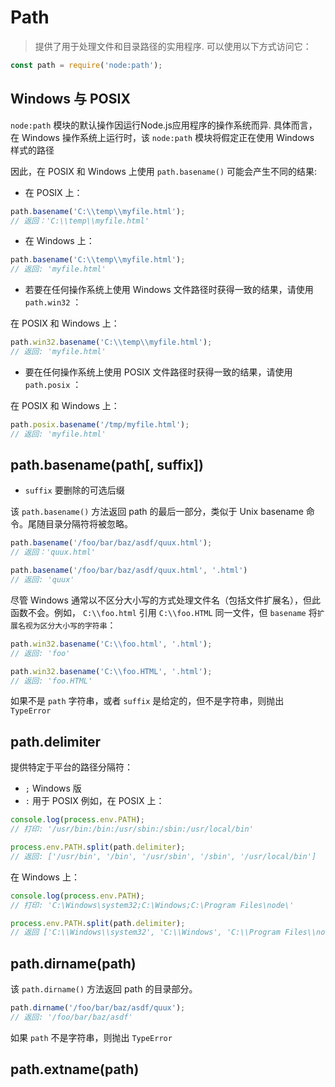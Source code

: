 # Path
> 提供了用于处理文件和目录路径的实用程序. 可以使用以下方式访问它：

```js
const path = require('node:path');
```

## Windows 与 POSIX
`node:path` 模块的默认操作因运行Node.js应用程序的操作系统而异. 具体而言，在 Windows 操作系统上运行时，该 `node:path` 模块将假定正在使用 Windows 样式的路径

因此，在 POSIX 和 Windows 上使用 `path.basename()` 可能会产生不同的结果:

- 在 POSIX 上：
```js
path.basename('C:\\temp\\myfile.html');
// 返回：'C:\\temp\\myfile.html' 
```
- 在 Windows 上：
```js
path.basename('C:\\temp\\myfile.html');
// 返回: 'myfile.html' 
```
- 若要在任何操作系统上使用 Windows 文件路径时获得一致的结果，请使用 `path.win32` ：

在 POSIX 和 Windows 上：
```js
path.win32.basename('C:\\temp\\myfile.html');
// 返回: 'myfile.html' 
```
- 要在任何操作系统上使用 POSIX 文件路径时获得一致的结果，请使用 `path.posix` ：

在 POSIX 和 Windows 上：
```js
path.posix.basename('/tmp/myfile.html');
// 返回: 'myfile.html' 
```

## path.basename(path[, suffix])
- `suffix` 要删除的可选后缀

该 `path.basename()` 方法返回 path 的最后一部分，类似于 Unix basename 命令。尾随目录分隔符将被忽略。
```js
path.basename('/foo/bar/baz/asdf/quux.html');
// 返回：'quux.html'

path.basename('/foo/bar/baz/asdf/quux.html', '.html')
// 返回: 'quux' 
```
尽管 Windows 通常以不区分大小写的方式处理文件名（包括文件扩展名），但此函数不会。例如， `C:\\foo.html` 引用 `C:\\foo.HTML` 同一文件，但 `basename` 将`扩展名视为区分大小写的字符串`：
```js
path.win32.basename('C:\\foo.html', '.html');
// 返回: 'foo'

path.win32.basename('C:\\foo.HTML', '.html');
// 返回: 'foo.HTML' 
```
如果不是 `path` 字符串，或者 `suffix` 是给定的，但不是字符串，则抛出 `TypeError`

## path.delimiter
提供特定于平台的路径分隔符：
- `;` Windows 版
- `:` 用于 POSIX
例如，在 POSIX 上：
```js
console.log(process.env.PATH);
// 打印: '/usr/bin:/bin:/usr/sbin:/sbin:/usr/local/bin'

process.env.PATH.split(path.delimiter);
// 返回: ['/usr/bin', '/bin', '/usr/sbin', '/sbin', '/usr/local/bin'] 
```
在 Windows 上：
```js
console.log(process.env.PATH);
// 打印: 'C:\Windows\system32;C:\Windows;C:\Program Files\node\'

process.env.PATH.split(path.delimiter);
// 返回 ['C:\\Windows\\system32', 'C:\\Windows', 'C:\\Program Files\\node\\'] 
```

## path.dirname(path)
该 `path.dirname()` 方法返回 path 的目录部分。
```js
path.dirname('/foo/bar/baz/asdf/quux');
// 返回: '/foo/bar/baz/asdf' 
```
如果 `path` 不是字符串，则抛出 `TypeError` 

## path.extname(path)